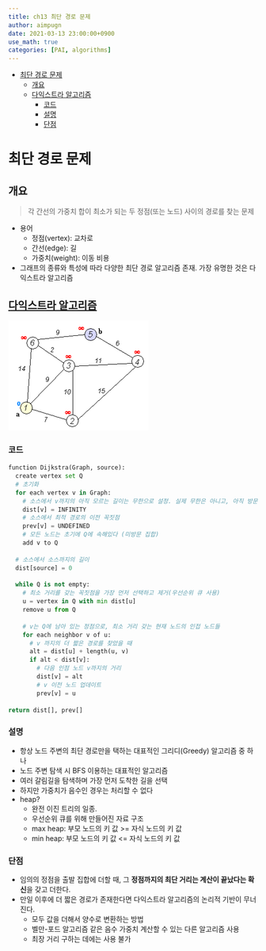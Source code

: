 ```yaml
---
title: ch13 최단 경로 문제
author: aimpugn
date: 2021-03-13 23:00:00+0900
use_math: true
categories: [PAI, algorithms]
---
```


- [최단 경로 문제](#최단-경로-문제)
  - [개요](#개요)
  - [다익스트라 알고리즘](#다익스트라-알고리즘)
    - [코드](#코드)
    - [설명](#설명)
    - [단점](#단점)

# 최단 경로 문제

## 개요

> 각 간선의 가중치 합이 최소가 되는 두 정점(또는 노드) 사이의 경로를 찾는 문제

- 용어
  - 정점(vertex): 교차로
  - 간선(edge): 길
  - 가중치(weight): 이동 비용
- 그래프의 종류와 특성에 따라 다양한 최단 경로 알고리즘 존재. 가장 유명한 것은 다익스트라 알고리즘

## [다익스트라 알고리즘](https://ko.wikipedia.org/wiki/%EB%8D%B0%EC%9D%B4%ED%81%AC%EC%8A%A4%ED%8A%B8%EB%9D%BC_%EC%95%8C%EA%B3%A0%EB%A6%AC%EC%A6%98)

![Dijkstra_Animation](../../assets/images/pai/ch13/Dijkstra_Animation.gif)

### 코드

```python
function Dijkstra(Graph, source):
  create vertex set Q
  # 초기화
  for each vertex v in Graph:     
    # 소스에서 v까지의 아직 모르는 길이는 무한으로 설정. 실제 무한은 아니고, 아직 방문하지 않았음을 의미.   
    dist[v] = INFINITY 
    # 소스에서 최적 경로의 이전 꼭짓점
    prev[v] = UNDEFINED
    # 모든 노드는 초기에 Q에 속해있다 (미방문 집합)
    add v to Q

  # 소스에서 소스까지의 길이
  dist[source] = 0

  while Q is not empty:
    # 최소 거리를 갖는 꼭짓점을 가장 먼저 선택하고 제거(우선순위 큐 사용)
    u = vertex in Q with min dist[u]
    remove u from Q

    # v는 Q에 남아 있는 정점으로, 최소 거리 갖는 현재 노드의 인접 노드들
    for each neighbor v of u:
      # v 까지의 더 짧은 경로를 찾았을 때
      alt = dist[u] + length(u, v)
      if alt < dist[v]:
        # 다음 인점 노드 v까지의 거리
        dist[v] = alt
        # v 이전 노드 업데이트
        prev[v] = u

return dist[], prev[]
```

### 설명

- 항상 노드 주변의 최단 경로만을 택하는 대표적인 그리디(Greedy) 알고리즘 중 하나
- 노드 주변 탐색 시 BFS 이용하는 대표적인 알고리즘
- 여러 갈림길을 탐색하며 가장 먼저 도착한 길을 선택
- 하지만 가중치가 음수인 경우는 처리할 수 없다
- heap?
  - 완전 이진 트리의 일종.
  - 우선순위 큐를 위해 만들어진 자료 구조
  - max heap: 부모 노드의 키 값 >= 자식 노드의 키 값
  - min heap: 부모 노드의 키 값 <= 자식 노드의 키 값

### 단점

- 임의의 정점을 출발 집합에 더할 때, 그 **정점까지의 최단 거리는 계산이 끝났다는 확신**을 갖고 더한다.
- 만일 이후에 더 짧은 경로가 존재한다면 다익스트라 알고리즘의 논리적 기반이 무너진다.
  - 모두 값을 더해서 양수로 변환하는 방법
  - 벨만-포드 알고리즘 같은 음수 가중치 계산할 수 있는 다른 알고리즘 사용
  - 최장 거리 구하는 데에는 사용 불가

